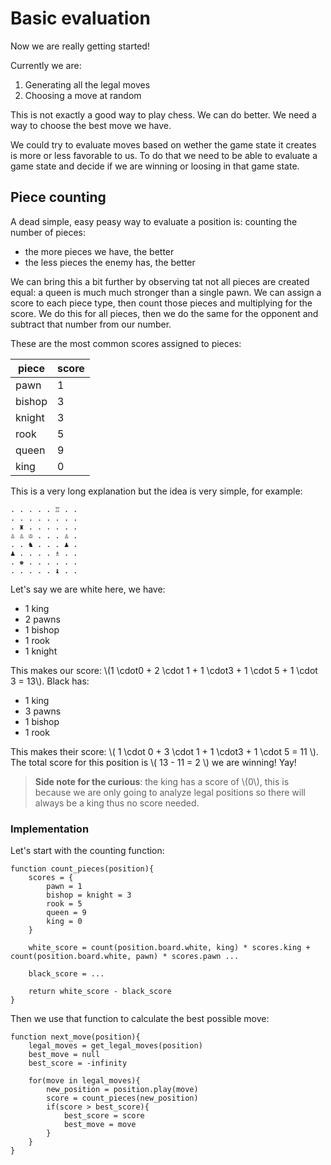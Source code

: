 # Basic evaluation

Now we are really getting started!

Currently we are:

1. Generating all the legal moves
2. Choosing a move at random

This is not exactly a good way to play chess. We can do better. We need a way to choose the best move we have.

We could try to evaluate moves based on wether the game state it creates is more or less favorable to us.
To do that we need to be able to evaluate a game state and decide if we are winning or loosing in that game state.

## Piece counting

A dead simple, easy peasy way to evaluate a position is: counting the number of pieces:

- the more pieces we have, the better
- the less pieces the enemy has, the better

We can bring this a bit further by observing tat not all pieces are created equal: a queen is much much stronger than a single pawn.
We can assign a score to each piece type, then count those pieces and multiplying for the score. We do this for all pieces, then we do the same for the opponent and subtract that number from our number.

These are the most common scores assigned to pieces:

| piece  |  score |
| - | - |
| pawn  | 1  |
| bishop | 3 |
| knight | 3 |
|rook | 5 |
| queen | 9 |
| king | 0 |

This is a very long explanation but the idea is very simple, for example:

```chess
. . . . . ♖ . .
. . . . . . . .
. ♜ . . . . . .
♙ ♙ ♔ . . . ♙ .
. . ♞ . . . ♟ .
♟ . . . . ♗ . .
. ♚ . . . . . .
. . . . . ♝ . .
```

Let's say we are white here, we have:

- 1 king
- 2 pawns
- 1 bishop
- 1 rook
- 1 knight

This makes our score: \\(1  \cdot0 + 2 \cdot 1 + 1  \cdot3 + 1 \cdot 5 + 1  \cdot 3 = 13\\). Black has:

- 1 king
- 3 pawns
- 1 bishop
- 1 rook

This makes their score: \\( 1 \cdot 0 + 3 \cdot 1 + 1  \cdot3 + 1 \cdot 5  = 11 \\). The total score for this position is \\( 13 - 11 = 2 \\) we are winning! Yay!

>**Side note for the curious**: the king has a score of \\(0\\), this is because we are only going to analyze legal positions so there will always be a king thus no score needed.

### Implementation

Let's start with the counting function:

```pseudo
function count_pieces(position){
    scores = {
        pawn = 1
        bishop = knight = 3
        rook = 5
        queen = 9
        king = 0
    }

    white_score = count(position.board.white, king) * scores.king + count(position.board.white, pawn) * scores.pawn ...

    black_score = ...

    return white_score - black_score
}
```

Then we use that function to calculate the best possible move:

```pseudo
function next_move(position){
    legal_moves = get_legal_moves(position)
    best_move = null
    best_score = -infinity

    for(move in legal_moves){
        new_position = position.play(move)
        score = count_pieces(new_position)
        if(score > best_score){
            best_score = score
            best_move = move
        }
    }
}
```

